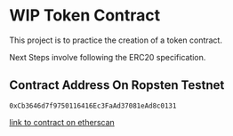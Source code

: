 # WIP Token Contract

This project is to practice the creation of a token contract.

Next Steps involve following the ERC20 specification.

## Contract Address On Ropsten Testnet
```
0xCb3646d7f9750116416Ec3FaAd37081eAd8c0131
```
[link to contract on etherscan](https://ropsten.etherscan.io/address/0xcb3646d7f9750116416ec3faad37081ead8c0131)


